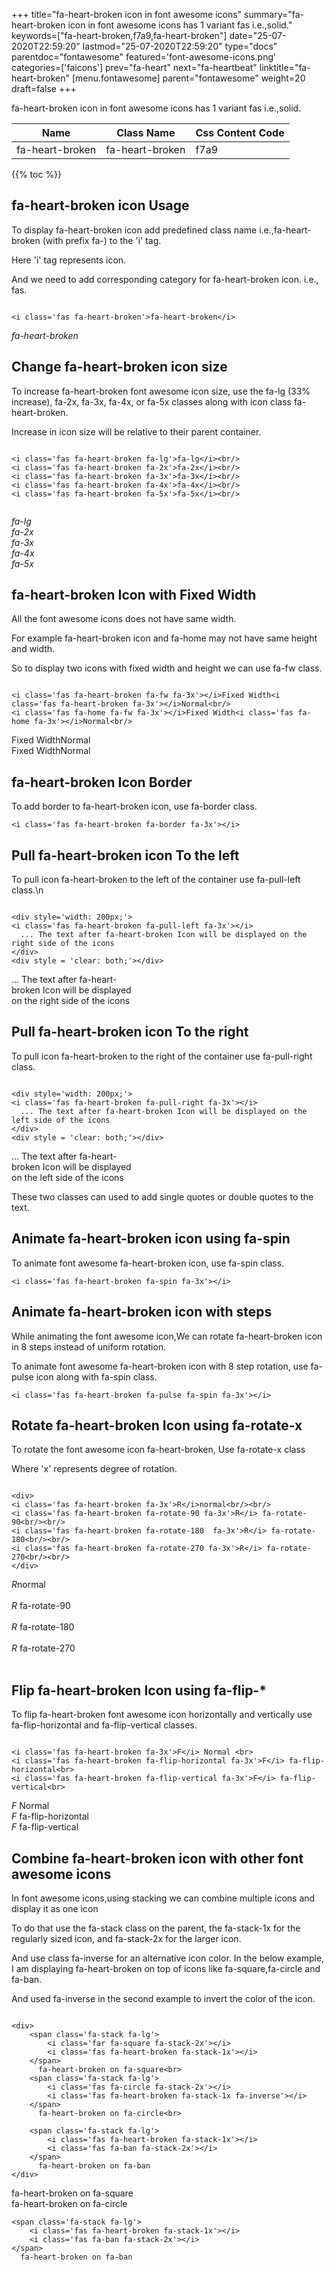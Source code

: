 +++
title="fa-heart-broken icon in font awesome icons"
summary="fa-heart-broken icon in font awesome icons has 1 variant fas i.e.,solid."
keywords=["fa-heart-broken,f7a9,fa-heart-broken"]
date="25-07-2020T22:59:20"
lastmod="25-07-2020T22:59:20"
type="docs"
parentdoc="fontawesome"
featured='font-awesome-icons.png'
categories=['faicons']
prev="fa-heart"
next="fa-heartbeat"
linktitle="fa-heart-broken"
[menu.fontawesome]
parent="fontawesome"
weight=20
draft=false
+++


fa-heart-broken icon in font awesome icons has 1 variant fas i.e.,solid.

<div class='table-responsive'><table class='table'><thead><tr><th>Name</th><th>Class Name</th><th>Css Content Code</th></tr></thead><tbody><tr><td>fa-heart-broken</td><td>fa-heart-broken</td><td>f7a9</td></tr></tbody></table></div>


{{% toc %}}


## fa-heart-broken icon Usage

To display fa-heart-broken icon add predefined class name i.e.,fa-heart-broken (with prefix fa-) to the 'i' tag.

Here 'i' tag represents icon.

And we need to add corresponding category for fa-heart-broken icon. i.e., fas.


```

<i class='fas fa-heart-broken'>fa-heart-broken</i>
```

<i class='fas fa-heart-broken'>fa-heart-broken</i>




## Change fa-heart-broken icon size
To increase fa-heart-broken font awesome icon size, use the fa-lg (33% increase), fa-2x, fa-3x, fa-4x, or fa-5x classes along with icon class fa-heart-broken.

Increase in icon size will be relative to their parent container. 

```

<i class='fas fa-heart-broken fa-lg'>fa-lg</i><br/>
<i class='fas fa-heart-broken fa-2x'>fa-2x</i><br/>
<i class='fas fa-heart-broken fa-3x'>fa-3x</i><br/>
<i class='fas fa-heart-broken fa-4x'>fa-4x</i><br/>
<i class='fas fa-heart-broken fa-5x'>fa-5x</i><br/>
            
```

<i class='fas fa-heart-broken fa-lg'>fa-lg</i><br/>
<i class='fas fa-heart-broken fa-2x'>fa-2x</i><br/>
<i class='fas fa-heart-broken fa-3x'>fa-3x</i><br/>
<i class='fas fa-heart-broken fa-4x'>fa-4x</i><br/>
<i class='fas fa-heart-broken fa-5x'>fa-5x</i><br/>
            



## fa-heart-broken Icon with Fixed Width 

All the font awesome icons does not have same width.

For example fa-heart-broken icon and fa-home may not have same height and width.

So to display two icons with fixed width and height we can use fa-fw class.


```

<i class='fas fa-heart-broken fa-fw fa-3x'></i>Fixed Width<i class='fas fa-heart-broken fa-3x'></i>Normal<br/>
<i class='fas fa-home fa-fw fa-3x'></i>Fixed Width<i class='fas fa-home fa-3x'></i>Normal<br/>
```

<i class='fas fa-heart-broken fa-fw fa-3x'></i>Fixed Width<i class='fas fa-heart-broken fa-3x'></i>Normal<br/>
<i class='fas fa-home fa-fw fa-3x'></i>Fixed Width<i class='fas fa-home fa-3x'></i>Normal<br/>



## fa-heart-broken Icon Border 

To add border to fa-heart-broken icon, use fa-border class.


```
<i class='fas fa-heart-broken fa-border fa-3x'></i>

```
<i class='fas fa-heart-broken fa-border fa-3x'></i>





## Pull fa-heart-broken icon To the left

To pull icon fa-heart-broken to the left of the container use fa-pull-left class.\n

```

<div style='width: 200px;'>
<i class='fas fa-heart-broken fa-pull-left fa-3x'></i>
  ... The text after fa-heart-broken Icon will be displayed on the right side of the icons
</div>
<div style = 'clear: both;'></div>
```

<div style='width: 200px;'>
<i class='fas fa-heart-broken fa-pull-left fa-3x'></i>
  ... The text after fa-heart-broken Icon will be displayed on the right side of the icons
</div>
<div style = 'clear: both;'></div>




## Pull fa-heart-broken icon To the right
To pull icon fa-heart-broken to the right of the container use fa-pull-right class.

```

<div style='width: 200px;'>
<i class='fas fa-heart-broken fa-pull-right fa-3x'></i>
  ... The text after fa-heart-broken Icon will be displayed on the left side of the icons
</div>
<div style = 'clear: both;'></div>
```

<div style='width: 200px;'>
<i class='fas fa-heart-broken fa-pull-right fa-3x'></i>
  ... The text after fa-heart-broken Icon will be displayed on the left side of the icons
</div>
<div style = 'clear: both;'></div>

These two classes can used to add single quotes or double quotes to the text.


## Animate fa-heart-broken icon using fa-spin
To animate font awesome fa-heart-broken icon, use fa-spin class.

```
<i class='fas fa-heart-broken fa-spin fa-3x'></i>
```
<i class='fas fa-heart-broken fa-spin fa-3x'></i>




## Animate fa-heart-broken icon with steps
While animating the font awesome icon,We can rotate fa-heart-broken icon in 8 steps instead of uniform rotation.

To animate font awesome fa-heart-broken icon with 8 step rotation, use fa-pulse icon along with fa-spin class.


```
<i class='fas fa-heart-broken fa-pulse fa-spin fa-3x'></i>

```
<i class='fas fa-heart-broken fa-pulse fa-spin fa-3x'></i>





## Rotate fa-heart-broken Icon using fa-rotate-x
To rotate the font awesome icon fa-heart-broken, Use fa-rotate-x class

Where 'x' represents degree of rotation.


```

<div>
<i class='fas fa-heart-broken fa-3x'>R</i>normal<br/><br/>
<i class='fas fa-heart-broken fa-rotate-90 fa-3x'>R</i> fa-rotate-90<br/><br/> 
<i class='fas fa-heart-broken fa-rotate-180  fa-3x'>R</i> fa-rotate-180<br/><br/> 
<i class='fas fa-heart-broken fa-rotate-270 fa-3x'>R</i> fa-rotate-270<br/><br/>
</div>
```

<div>
<i class='fas fa-heart-broken fa-3x'>R</i>normal<br/><br/>
<i class='fas fa-heart-broken fa-rotate-90 fa-3x'>R</i> fa-rotate-90<br/><br/> 
<i class='fas fa-heart-broken fa-rotate-180  fa-3x'>R</i> fa-rotate-180<br/><br/> 
<i class='fas fa-heart-broken fa-rotate-270 fa-3x'>R</i> fa-rotate-270<br/><br/>
</div>




## Flip fa-heart-broken Icon using fa-flip-*
To flip fa-heart-broken font awesome icon horizontally and vertically use fa-flip-horizontal and fa-flip-vertical classes. 

```

<i class='fas fa-heart-broken fa-3x'>F</i> Normal <br>
<i class='fas fa-heart-broken fa-flip-horizontal fa-3x'>F</i> fa-flip-horizontal<br>
<i class='fas fa-heart-broken fa-flip-vertical fa-3x'>F</i> fa-flip-vertical<br>
```

<i class='fas fa-heart-broken fa-3x'>F</i> Normal <br>
<i class='fas fa-heart-broken fa-flip-horizontal fa-3x'>F</i> fa-flip-horizontal<br>
<i class='fas fa-heart-broken fa-flip-vertical fa-3x'>F</i> fa-flip-vertical<br>




## Combine fa-heart-broken icon with other font awesome icons
In font awesome icons,using stacking we can combine multiple icons and display it as one icon 

To do that use the fa-stack class on the parent, the fa-stack-1x for the regularly sized icon, and fa-stack-2x for the larger icon.

And use class fa-inverse for an alternative icon color. 
In the below example, I am displaying fa-heart-broken on top of icons like fa-square,fa-circle and fa-ban.

And used fa-inverse in the second example to invert the color of the icon.

```

<div>
    <span class='fa-stack fa-lg'>
        <i class='far fa-square fa-stack-2x'></i>
        <i class='fas fa-heart-broken fa-stack-1x'></i>
    </span>
      fa-heart-broken on fa-square<br>
    <span class='fa-stack fa-lg'>
        <i class='fas fa-circle fa-stack-2x'></i>
        <i class='fas fa-heart-broken fa-stack-1x fa-inverse'></i>
    </span>
      fa-heart-broken on fa-circle<br>

    <span class='fa-stack fa-lg'>
        <i class='fas fa-heart-broken fa-stack-1x'></i>
        <i class='fas fa-ban fa-stack-2x'></i>
    </span>
      fa-heart-broken on fa-ban
</div>
```

<div>
    <span class='fa-stack fa-lg'>
        <i class='far fa-square fa-stack-2x'></i>
        <i class='fas fa-heart-broken fa-stack-1x'></i>
    </span>
      fa-heart-broken on fa-square<br>
    <span class='fa-stack fa-lg'>
        <i class='fas fa-circle fa-stack-2x'></i>
        <i class='fas fa-heart-broken fa-stack-1x fa-inverse'></i>
    </span>
      fa-heart-broken on fa-circle<br>

    <span class='fa-stack fa-lg'>
        <i class='fas fa-heart-broken fa-stack-1x'></i>
        <i class='fas fa-ban fa-stack-2x'></i>
    </span>
      fa-heart-broken on fa-ban
</div>






